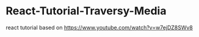 # React-Tutorial-Traversy-Media
 react tutorial based on https://www.youtube.com/watch?v=w7ejDZ8SWv8
